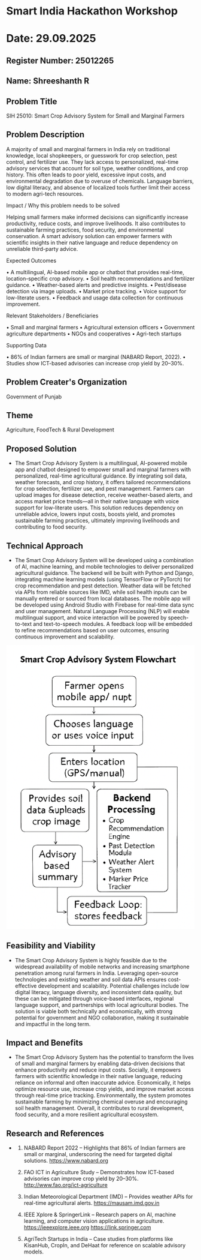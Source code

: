 # Smart India Hackathon Workshop
# Date: 29.09.2025
## Register Number: 25012265
## Name: Shreeshanth R
## Problem Title
SIH 25010: Smart Crop Advisory System for Small and Marginal Farmers
## Problem Description
A majority of small and marginal farmers in India rely on traditional knowledge, local shopkeepers, or guesswork for crop selection, pest control, and fertilizer use. They lack access to personalized, real-time advisory services that account for soil type, weather conditions, and crop history. This often leads to poor yield, excessive input costs, and environmental degradation due to overuse of chemicals. Language barriers, low digital literacy, and absence of localized tools further limit their access to modern agri-tech resources.

Impact / Why this problem needs to be solved

Helping small farmers make informed decisions can significantly increase productivity, reduce costs, and improve livelihoods. It also contributes to sustainable farming practices, food security, and environmental conservation. A smart advisory solution can empower farmers with scientific insights in their native language and reduce dependency on unreliable third-party advice.

Expected Outcomes

• A multilingual, AI-based mobile app or chatbot that provides real-time, location-specific crop advisory.
• Soil health recommendations and fertilizer guidance.
• Weather-based alerts and predictive insights.
• Pest/disease detection via image uploads.
• Market price tracking.
• Voice support for low-literate users.
• Feedback and usage data collection for continuous improvement.

Relevant Stakeholders / Beneficiaries

• Small and marginal farmers
• Agricultural extension officers
• Government agriculture departments
• NGOs and cooperatives
• Agri-tech startups

Supporting Data

• 86% of Indian farmers are small or marginal (NABARD Report, 2022).
• Studies show ICT-based advisories can increase crop yield by 20–30%.

## Problem Creater's Organization
Government of Punjab

## Theme
Agriculture, FoodTech & Rural Development

## Proposed Solution
<ul><li>
The Smart Crop Advisory System is a multilingual, AI-powered mobile app and chatbot designed to empower small and marginal farmers with personalized, real-time agricultural guidance. By integrating soil data, weather forecasts, and crop history, it offers tailored recommendations for crop selection, fertilizer use, and pest management. Farmers can upload images for disease detection, receive weather-based alerts, and access market price trends—all in their native language with voice support for low-literate users. This solution reduces dependency on unreliable advice, lowers input costs, boosts yield, and promotes sustainable farming practices, ultimately improving livelihoods and contributing to food security.
</li></ul>

## Technical Approach
<ul><li>The Smart Crop Advisory System will be developed using a combination of AI, machine learning, and mobile technologies to deliver personalized agricultural guidance. The backend will be built with Python and Django, integrating machine learning models (using TensorFlow or PyTorch) for crop recommendation and pest detection. Weather data will be fetched via APIs from reliable sources like IMD, while soil health inputs can be manually entered or sourced from local databases. The mobile app will be developed using Android Studio with Firebase for real-time data sync and user management. Natural Language Processing (NLP) will enable multilingual support, and voice interaction will be powered by speech-to-text and text-to-speech modules. A feedback loop will be embedded to refine recommendations based on user outcomes, ensuring continuous improvement and scalability.</li></ul>

![alt text](flowchart2.png)

## Feasibility and Viability
<ul><li>
The Smart Crop Advisory System is highly feasible due to the widespread availability of mobile networks and increasing smartphone penetration among rural farmers in India. Leveraging open-source technologies and existing weather and soil data APIs ensures cost-effective development and scalability. Potential challenges include low digital literacy, language diversity, and inconsistent data quality, but these can be mitigated through voice-based interfaces, regional language support, and partnerships with local agricultural bodies. The solution is viable both technically and economically, with strong potential for government and NGO collaboration, making it sustainable and impactful in the long term.
</li></ul>

## Impact and Benefits
<ul><li>
The Smart Crop Advisory System has the potential to transform the lives of small and marginal farmers by enabling data-driven decisions that enhance productivity and reduce input costs. Socially, it empowers farmers with scientific knowledge in their native language, reducing reliance on informal and often inaccurate advice. Economically, it helps optimize resource use, increase crop yields, and improve market access through real-time price tracking. Environmentally, the system promotes sustainable farming by minimizing chemical overuse and encouraging soil health management. Overall, it contributes to rural development, food security, and a more resilient agricultural ecosystem.
</li></ul>

## Research and References
<ul><li>

1. NABARD Report 2022 – Highlights that 86% of Indian farmers are small or marginal, underscoring the need for targeted digital solutions.
https://www.nabard.org

2. FAO ICT in Agriculture Study – Demonstrates how ICT-based advisories can improve crop yield by 20–30%.
http://www.fao.org/ict-agriculture

3. Indian Meteorological Department (IMD) – Provides weather APIs for real-time agricultural alerts.
https://mausam.imd.gov.in

4. IEEE Xplore & SpringerLink – Research papers on AI, machine learning, and computer vision applications in agriculture.
https://ieeexplore.ieee.org
https://link.springer.com

5. AgriTech Startups in India – Case studies from platforms like KisanHub, CropIn, and DeHaat for reference on scalable advisory models.
</li></ul>